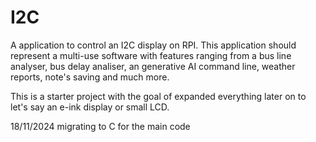 # I2C
A application to control an I2C display on RPI.
This application should represent a multi-use software with features ranging from a bus line analyser, bus delay analiser, an generative AI command line, weather reports, note's saving and much more.

This is a starter project with the goal of expanded everything later on to let's say an e-ink display or small LCD.

18/11/2024 migrating to C for the main code
